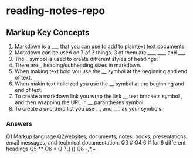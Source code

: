 # reading-notes-repo

## Markup Key Concepts

1. Markdown is a ___ that you can use to add to plaintext text documents.
2. Markdown can be used on 7 of 3 things. 3 of them are ___, ___, and ___.
3. The _ symbol is used to create different styles of headings.
4. There are _ heading/subheading sizes in markdown.
5. When making text bold you use the __ symbol at the beginning and end of text.
6. When makin text italicized you use the __ symbol at the beginning and end of text.
7. To create a markdown link you wrap the link __ text brackets symbol , and then wrapping the URL in __ parantheses symbol.
8. To create a unorderd list you use ___,__, and ___ as your symbols.
### Answers
 Q1 Markup language
 Q2websites, documents, notes, books, presentations, email messages, and technical documentation.
  Q3 #
  Q4 6 # for 6 different headings
   Q5 **
   Q6 *
   Q 7[] ()
   Q8 -,*,+

